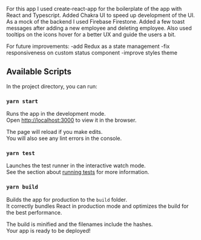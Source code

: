 For this app I used create-react-app for the boilerplate of the app with React and Typescript. 
Added Chakra UI to speed up development of the UI.
As a mock of the backend I used Firebase Firestone.
Added a few toast messages after adding a new employee and deleting employee.
Also used tooltips on the icons hover for a better UX and guide the users a bit.

For future improvements:
 -add Redux as a state management
 -fix responsiveness on custom status component
 -improve styles theme


## Available Scripts

In the project directory, you can run:

### `yarn start`

Runs the app in the development mode.\
Open [http://localhost:3000](http://localhost:3000) to view it in the browser.

The page will reload if you make edits.\
You will also see any lint errors in the console.

### `yarn test`

Launches the test runner in the interactive watch mode.\
See the section about [running tests](https://facebook.github.io/create-react-app/docs/running-tests) for more information.

### `yarn build`

Builds the app for production to the `build` folder.\
It correctly bundles React in production mode and optimizes the build for the best performance.

The build is minified and the filenames include the hashes.\
Your app is ready to be deployed!


